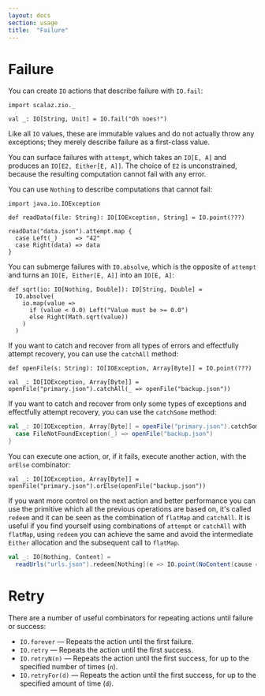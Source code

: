 ```yaml
---
layout: docs
section: usage
title:  "Failure"
---
```


# Failure

You can create `IO` actions that describe failure with `IO.fail`:

```tut:silent
import scalaz.zio._

val _: IO[String, Unit] = IO.fail("Oh noes!")
```

Like all `IO` values, these are immutable values and do not actually throw any exceptions; they merely describe failure as a first-class value.

You can surface failures with `attempt`, which takes an `IO[E, A]` and produces an `IO[E2, Either[E, A]]`. The choice of `E2` is unconstrained, because the resulting computation cannot fail with any error.

You can use `Nothing` to describe computations that cannot fail:

```tut:invisible
import java.io.IOException

def readData(file: String): IO[IOException, String] = IO.point(???)
```

```tut:silent
readData("data.json").attempt.map {
  case Left(_)     => "42"
  case Right(data) => data
}
```

You can submerge failures with `IO.absolve`, which is the opposite of `attempt` and turns an `IO[E, Either[E, A]]` into an `IO[E, A]`:

```tut:silent
def sqrt(io: IO[Nothing, Double]): IO[String, Double] =
  IO.absolve(
    io.map(value =>
      if (value < 0.0) Left("Value must be >= 0.0")
      else Right(Math.sqrt(value))
    )
  )
```

If you want to catch and recover from all types of errors and effectfully attempt recovery, you can use the `catchAll` method:

```tut:invisible
def openFile(s: String): IO[IOException, Array[Byte]] = IO.point(???)
```

```tut:silent
val _: IO[IOException, Array[Byte]] = openFile("primary.json").catchAll(_ => openFile("backup.json"))
```

If you want to catch and recover from only some types of exceptions and effectfully attempt recovery, you can use the `catchSome` method:

<!-- https://github.com/scalaz/scalaz-zio/issues/164 -->
```scala
val _: IO[IOException, Array[Byte]] = openFile("primary.json").catchSome {
  case FileNotFoundException(_) => openFile("backup.json")
}
```

You can execute one action, or, if it fails, execute another action, with the `orElse` combinator:

```tut:silent
val _: IO[IOException, Array[Byte]] = openFile("primary.json").orElse(openFile("backup.json"))
```

If you want more control on the next action and better performance you can use the primitive which all the previous operations are based on, it's called `redeem` and it can be seen as the combination of `flatMap` and `catchAll`. It is useful if you find yourself using combinations of `attempt` or `catchAll` with `flatMap`, using `redeem` you can achieve the same and avoid the intermediate `Either` allocation and the subsequent call to `flatMap`.

<!-- Inventing APIs here -->
```scala
val _: IO[Nothing, Content] =
  readUrls("urls.json").redeem[Nothing](e => IO.point(NoContent(cause = e)))(fetchContent)
```

# Retry

There are a number of useful combinators for repeating actions until failure or success:

 * `IO.forever` &mdash; Repeats the action until the first failure.
 * `IO.retry` &mdash; Repeats the action until the first success.
 * `IO.retryN(n)` &mdash; Repeats the action until the first success, for up to the specified number of times (`n`).
 * `IO.retryFor(d)` &mdash; Repeats the action until the first success, for up to the specified amount of time (`d`).
